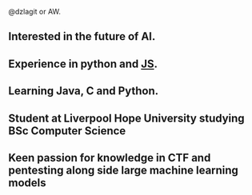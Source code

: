 @dzlagit or AW.
## Interested in the future of AI.
## Experience in python and [JS]([url](https://training.mammothinteractive.com/courses/enrolled/1957255)).
## Learning Java, C and Python.
## Student at Liverpool Hope University studying BSc Computer Science
## Keen passion for knowledge in CTF and pentesting along side large machine learning models
